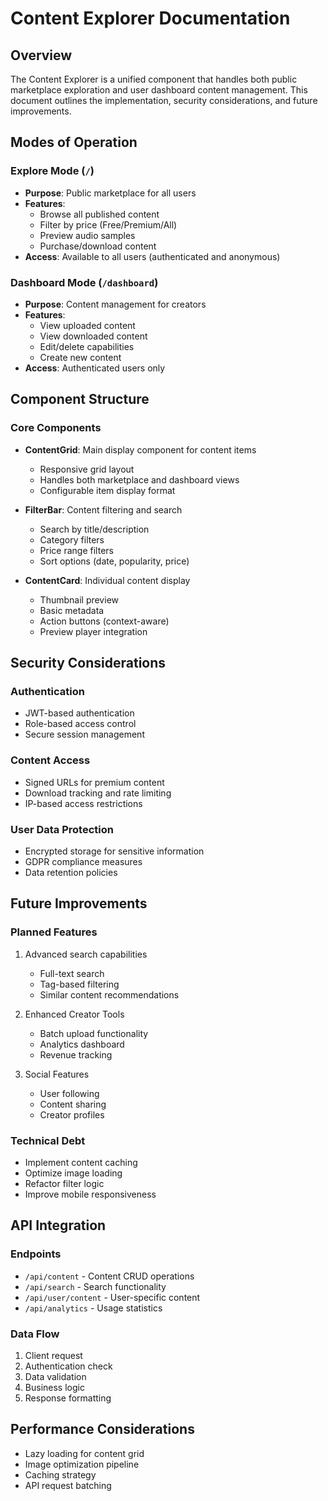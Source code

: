 # Content Explorer Documentation

## Overview
The Content Explorer is a unified component that handles both public marketplace exploration and user dashboard content management. This document outlines the implementation, security considerations, and future improvements.

## Modes of Operation

### Explore Mode (`/`)
- **Purpose**: Public marketplace for all users
- **Features**:
  - Browse all published content
  - Filter by price (Free/Premium/All)
  - Preview audio samples
  - Purchase/download content
- **Access**: Available to all users (authenticated and anonymous)

### Dashboard Mode (`/dashboard`)
- **Purpose**: Content management for creators
- **Features**:
  - View uploaded content
  - View downloaded content
  - Edit/delete capabilities
  - Create new content
- **Access**: Authenticated users only

## Component Structure

### Core Components
- **ContentGrid**: Main display component for content items
  - Responsive grid layout
  - Handles both marketplace and dashboard views
  - Configurable item display format

- **FilterBar**: Content filtering and search
  - Search by title/description
  - Category filters
  - Price range filters
  - Sort options (date, popularity, price)

- **ContentCard**: Individual content display
  - Thumbnail preview
  - Basic metadata
  - Action buttons (context-aware)
  - Preview player integration

## Security Considerations

### Authentication
- JWT-based authentication
- Role-based access control
- Secure session management

### Content Access
- Signed URLs for premium content
- Download tracking and rate limiting
- IP-based access restrictions

### User Data Protection
- Encrypted storage for sensitive information
- GDPR compliance measures
- Data retention policies

## Future Improvements

### Planned Features
1. Advanced search capabilities
   - Full-text search
   - Tag-based filtering
   - Similar content recommendations

2. Enhanced Creator Tools
   - Batch upload functionality
   - Analytics dashboard
   - Revenue tracking

3. Social Features
   - User following
   - Content sharing
   - Creator profiles

### Technical Debt
- Implement content caching
- Optimize image loading
- Refactor filter logic
- Improve mobile responsiveness

## API Integration

### Endpoints
- `/api/content` - Content CRUD operations
- `/api/search` - Search functionality
- `/api/user/content` - User-specific content
- `/api/analytics` - Usage statistics

### Data Flow
1. Client request
2. Authentication check
3. Data validation
4. Business logic
5. Response formatting

## Performance Considerations
- Lazy loading for content grid
- Image optimization pipeline
- Caching strategy
- API request batching
